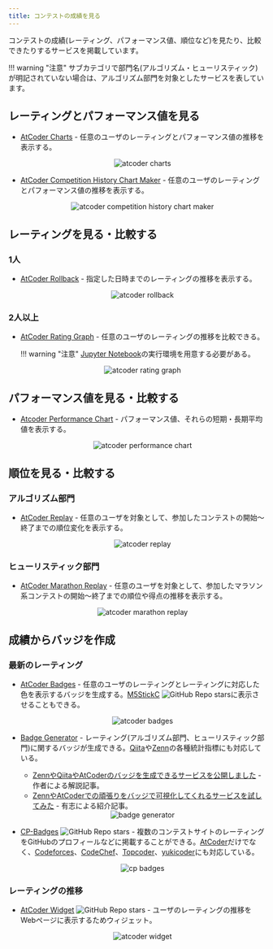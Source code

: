 ```yaml
---
title: コンテストの成績を見る
---
```


コンテストの成績(レーティング、パフォーマンス値、順位など)を見たり、比較できたりするサービスを掲載しています。

!!! warning "注意"
    サブカテゴリで部門名(アルゴリズム・ヒューリスティック)が明記されていない場合は、アルゴリズム部門を対象としたサービスを表しています。

## レーティングとパフォーマンス値を見る

- [AtCoder Charts](https://atcoder-charts.netlify.com/) - 任意のユーザのレーティングとパフォーマンス値の推移を表示する。

    <div align="center">
      <img loading = "lazy" src="../../images/web_app/atcoder_charts.png" alt="atcoder charts">
    </div>

- [AtCoder Competition History Chart Maker](https://colab.research.google.com/github/bo9chan/AtCoderCharts/blob/main/CompetitionHistoryChart.ipynb) - 任意のユーザのレーティングとパフォーマンス値の推移を表示する。

    <div align="center">
      <img loading = "lazy" src="../../images/web_app/atcoder_competition_history_chart_maker.png" alt="atcoder competition history chart maker">
    </div>

## レーティングを見る・比較する

### 1人

- [AtCoder Rollback](https://phocom.github.io/atcoder-rollback/index.html) - 指定した日時までのレーティングの推移を表示する。

    <div align="center">
      <img loading = "lazy" src="../../images/web_app/atcoder_rollback.png" alt="atcoder rollback">
    </div>

### 2人以上

- [AtCoder Rating Graph](https://github.com/hiramekun/AtCoderRatingGraph) - 任意のユーザのレーティングの推移を比較できる。

    !!! warning "注意"
        [Jupyter Notebook](https://jupyter.org/)の実行環境を用意する必要がある。

    <div align="center">
      <img loading = "lazy" src="../../images/web_app/atcoder_rating_graph.png" alt="atcoder rating graph">
    </div>

## パフォーマンス値を見る・比較する

- [Atcoder Performance Chart](https://atcoder-chart.web.app/) - パフォーマンス値、それらの短期・長期平均値を表示する。

    <div align="center">
      <img loading = "lazy" src="../../images/web_app/atcoder_performance_chart.png" alt="atcoder performance chart">
    </div>

## 順位を見る・比較する

### アルゴリズム部門

- [AtCoder Replay](https://atcoder-replay.kakira.dev/) - 任意のユーザを対象として、参加したコンテストの開始〜終了までの順位変化を表示する。

    <div align="center">
      <img loading = "lazy" src="../../images/web_app/atcoder_replay.png" alt="atcoder replay">
    </div>

### ヒューリスティック部門

- [AtCoder Marathon Replay](https://iilj.github.io/AtCoderMarathonReplay/#/chart/) - 任意のユーザを対象として、参加したマラソン系コンテストの開始〜終了までの順位や得点の推移を表示する。

    <div align="center">
      <img loading = "lazy" src="../../images/web_app/atcoder_marathon_replay.png" alt="atcoder marathon replay">
    </div>

## 成績からバッジを作成

### 最新のレーティング

- [AtCoder Badges](https://atcoder-badges.now.sh/) - 任意のユーザのレーティングとレーティングに対応した色を表示するバッジを生成する。[M5StickC](https://github.com/makutamoto/atcoder-badges-for-m5stickc) ![GitHub Repo stars](https://img.shields.io/github/stars/makutamoto/atcoder-badges-for-m5stickc?style=plastic)に表示させることもできる。

    <div align="center">
      <img loading = "lazy" src="../../images/web_app/atcoder_badges.png" alt="atcoder badges">
    </div>

- [Badge Generator](https://badgen.org/) - レーティング(アルゴリズム部門、ヒューリスティック部門)に関するバッジが生成できる。[Qiita](https://qiita.com/)や[Zenn](https://zenn.dev/)の各種統計指標にも対応している。
    - [ZennやQiitaやAtCoderのバッジを生成できるサービスを公開しました](https://zenn.dev/kou_pg_0131/articles/badge-generator-introduction) - 作者による解説記事。
    - [ZennやAtCoderでの頑張りをバッジで可視化してくれるサービスを試してみた](https://dev.classmethod.jp/articles/try_embed_atcoder_and_zenn_badjes/) - 有志による紹介記事。

    <div align="center">
      <img loading = "lazy" src="../../images/web_app/badge_generator.png" alt="badge generator">
    </div>

- [CP-Badges](https://github.com/kehsihba19/CP-Badges) ![GitHub Repo stars](https://img.shields.io/github/stars/kehsihba19/CP-Badges?style=plastic) - 複数のコンテストサイトのレーティングをGitHubのプロフィールなどに掲載することができる。[AtCoder](https://atcoder.jp/)だけでなく、[Codeforces](https://codeforces.com/)、[CodeChef](https://www.codechef.com/)、[Topcoder](https://www.topcoder.com/)、[yukicoder](https://yukicoder.me/)にも対応している。

    <div align="center">
      <img loading = "lazy" src="../../images/web_app/cp_badges.png" alt="cp badges">
    </div>

### レーティングの推移

- [AtCoder Widget](https://github.com/rdrgn/atcoder-widget) ![GitHub Repo stars](https://img.shields.io/github/stars/rdrgn/atcoder-widget?style=plastic) - ユーザのレーティングの推移をWebページに表示するためウィジェット。

    <div align="center">
      <img loading = "lazy" src="../../images/web_app/atcoder_widget.png" alt="atcoder widget">
    </div>
